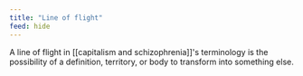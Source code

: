 ```yaml
---
title: "Line of flight"
feed: hide
---
```


A line of flight in [[capitalism and schizophrenia]]'s terminology is the possibility of a definition, territory, or body to transform into something else. 
